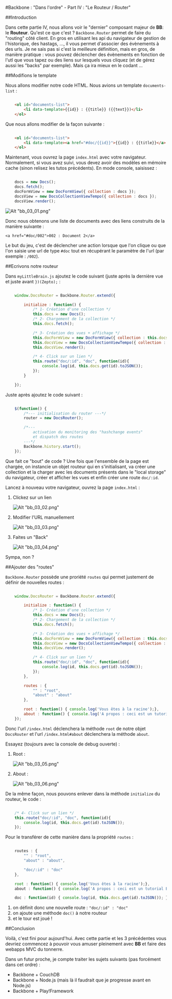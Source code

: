 #Backbone : "Dans l'ordre" - Part IV : "Le Routeur / Router"

##Introduction

Dans cette partie IV, nous allons voir le "dernier" composant majeur de **BB**: le **Routeur**.
Qu'est ce que c'est ? `Backbone.Router` permet de faire du "routing" côté client. En gros en utilisant les api du navigateur de gestion de l'historique, des hastags, ..., il vous permet d'associer des évènements à des urls. Je ne sais pas si c'est la meilleure définition, mais en gros, de manière pratique : vous pouvez déclencher des évènements en fonction de l'utl que vous tapez ou des liens sur lesquels vous cliquez (et de gérez aussi les "backs" par exemple).
Mais ça ira mieux en le codant ...

##Modifions le template

Nous allons modifier notre code HTML. Nous avions un template `documents-list` :

~~~ html

    <ol id="documents-list">
        <li data-template>{{id}} : {{title}} ({{text}})</li>
    </ol>

~~~

Que nous allons modifier de la façon suivante :

~~~ html

    <ol id="documents-list">
        <li data-template><a href="#doc/{{id}}">{{id}} : {{title}}</a> ({{text}})</li>
    </ol>

~~~

Maintenant, vous ouvrez la page `index.html` avec votre navigateur. Normalement, si vous avez suivi, vous devez avoir des modèles en mémoire cache (sinon relisez les tutos précédents).
En mode console, saisissez :

~~~ javascript

    docs = new Docs();
    docs.fetch();
    docFormView = new DocFormView({ collection : docs });
    docsView = new DocsCollectionViewTempo({ collection : docs });
    docsView.render();

~~~

![Alt "bb_03_01.png"](https://github.com/k33g/articles/raw/master/res/bb_03_01.png)

Donc nous obtenons une liste de documents avec des liens construits de la manière suivante : 

`<a href="#doc/002">002 : Document 2</a>`

Le but du jeu, c'est de déclencher une action lorsque que l'on clique ou que l'on saisie une url de type `#doc` tout en récupérant le paramètre de l'url (par exemple : `/002`).

##Ecrivons notre routeur

Dans `myLittleBrain.js` ajoutez le code suivant (juste après la dernière vue et juste avant `})(Zepto);` :
~~~ javascript

    window.DocsRouter = Backbone.Router.extend({

        initialize : function() {
            /* 1- Création d'une collection */
            this.docs = new Docs();
            /* 2- Chargement de la collection */
            this.docs.fetch();

            /* 3- Création des vues + affichage */
            this.docFormView = new DocFormView({ collection : this.docs });
            this.docsView = new DocsCollectionViewTempo({ collection : this.docs });
            this.docsView.render();

            /* 4- Click sur un lien */
            this.route("doc/:id", "doc", function(id){
                console.log(id, this.docs.get(id).toJSON());
            });
        }

    });

~~~

Juste après ajoutez le code suivant :

~~~ javascript

    $(function() {
        /*--- initialisation du router ---*/
        router = new DocsRouter();

        /*---
            activation du monitoring des "hashchange events"
            et dispatch des routes
        ---*/
        Backbone.history.start();
    });

~~~

Que fait ce "bout" de code ? Une fois que l'ensemble de la page est chargée, on instancie un objet routeur qui en s'initialisant, va créer une collection et la charger avec les documents présents dans le "local storage" du navigateur, créer et afficher les vues et enfin créer une route `doc/:id`.

Lancez à nouveau votre navigateur, ouvrez la page `index.html` :

1. Clickez sur un lien

    ![Alt "bb_03_02.png"](https://github.com/k33g/articles/raw/master/res/bb_03_02.png)

2. Modifier l'URL manuellement

    ![Alt "bb_03_03.png"](https://github.com/k33g/articles/raw/master/res/bb_03_03.png)

3. Faites un "Back"

    ![Alt "bb_03_04.png"](https://github.com/k33g/articles/raw/master/res/bb_03_04.png)

Sympa, non ?


##Ajouter des "routes"


`Backbone.Router` possède une proriété `routes` qui permet justement de définir de nouvelles routes :

~~~ javascript

    window.DocsRouter = Backbone.Router.extend({

        initialize : function() {
            /* 1- Création d'une collection */
            this.docs = new Docs();
            /* 2- Chargement de la collection */
            this.docs.fetch();

            /* 3- Création des vues + affichage */
            this.docFormView = new DocFormView({ collection : this.docs });
            this.docsView = new DocsCollectionViewTempo({ collection : this.docs });
            this.docsView.render();

            /* 4- Click sur un lien */
            this.route("doc/:id", "doc", function(id){
                console.log(id, this.docs.get(id).toJSON());
            });
        },

        routes : {
            "" : "root",
            "about" : "about"
        },

        root : function() { console.log('Vous êtes à la racine');},
        about : function() { console.log('A propos : ceci est un tutorial BackBone');}
    });

~~~

Donc l'url `/index.html` déclenchera la méthode `root` de notre objet `DocsRouter` et l'url `/index.html#about` déclenchera la méthode `about`.

Essayez (toujours avec la console de debug ouverte) :

1. Root :

    ![Alt "bb_03_05.png"](https://github.com/k33g/articles/raw/master/res/bb_03_05.png)

2. About :

    ![Alt "bb_03_06.png"](https://github.com/k33g/articles/raw/master/res/bb_03_06.png)

De la même façon, nous pouvons enlever dans la méthode `initialize` du routeur, le code :

~~~ javascript

    /* 4- Click sur un lien */
    this.route("doc/:id", "doc", function(id){
        console.log(id, this.docs.get(id).toJSON());
    });

~~~

Pour le transférer de cette manière dans la propriété `routes` :

~~~ javascript

    routes : {
        "" : "root",
        "about" : "about",

        "doc/:id" : "doc"
    },

    root : function() { console.log('Vous êtes à la racine');},
    about : function() { console.log('A propos : ceci est un tutorial BackBone');},

    doc : function(id) { console.log(id, this.docs.get(id).toJSON()); }

~~~

1. on définit donc une nouvelle route : `"doc/:id" : "doc"`
2. on ajoute une méthode `doc()` à notre routeur
3. et le tour est joué !

##Conclusion

Voilà, c'est fini pour aujourd'hui. Avec cette partie et les 3 précédentes vous devriez commencez à pouvoir vous amuser pleinement avec **BB** et faire des webapps MVC du tonnerre.

Dans un futur proche, je compte traiter les sujets suivants (pas forcément dans cet ordre) :

- Backbone + CouchDB
- Backbone + Node.js (mais là il faudrait que je progresse avant en Node.js)
- Backbone + Play!Framework


